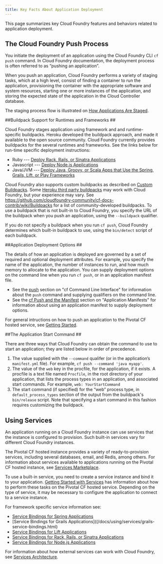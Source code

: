 ```yaml
---
title: Key Facts About Application Deployment
---
```



This page summarizes key Cloud Foundry features and behaviors related to application deployment.

## <a id='push-process'></a>The Cloud Foundry Push Process ##

You initiate the deployment of an application using the Cloud Foundry CLI `cf push` command. In Cloud Foundry documentation, the deployment process is often referred to as “pushing an application”.

When you push an application, Cloud Foundry performs a variety of staging tasks, which at a high level, consist of finding a container to run the application, provisioning the container with the appropriate software and system resources, starting one or more instances of the application, and storing the expected state of the application in the Cloud Controller database.  

The staging process flow is illustrated on [How Applications Are Staged](/docs/running/architecture/how-applications-are-staged.html).


##<a id='buildpacks'></a>Buildpack Support for Runtimes and Frameworks ##

Cloud Foundry stages application using framework and and runtime-specific buildpacks. Heroku developed the buildpack approach, and made it available to the open source community.  Cloud Foundry currently provides buildpacks for the several runtimes and frameworks.  See the links below for run-time specific deployment instructions:

* Ruby --- [Deploy Rack, Rails, or Sinatra Applications](/docs/using/deploying-apps/ruby/index.html)
* Javascript --- [Deploy Node.js Applications](/docs/using/deploying-apps/javascript/index.html)
* Java/JVM --- [Deploy Java, Groovy, or Scala Apps that Use the Spring, Grails, Lift, or Play Frameworks](/docs/using/deploying-apps/jvm/index.html)

Cloud Foundry also supports custom buildpacks as described on [Custom Buildpacks](/docs/using/deploying-apps/buildpacks.html).  Some <a href="https://devcenter.heroku.com/articles/third-party-buildpacks">Heroku third party buildpacks</a> may work with Cloud Foundry, but your experience may vary. See https://github.com/cloudfoundry-community/cf-docs-contrib/wiki/Buildpacks for a list of community-developed buildpacks. To use a buildpack that is not built-in to Cloud Foundry, you specify the URL of the buildpack when you push an application, using the `--buildpack` qualifier.  

If you do not specify a buildpack when you run `cf push`, Cloud Foundry determines which built-in buildpack to use, using the `bin/detect` script of each buildpack.

##<a id='deploy-options'></a>Application Deployment Options ##

The details of how an application is deployed are governed by a set of required and optional deployment attributes. For example, you specify the name of the application, the number of instances to run, and how much memory to allocate to the application.  You can supply deployment options on the command line when you run `cf push`, or in an application manifest file. 

* See the [push](/docs/using/managing-apps/cf/index.html#push) section on "cf Command Line Interface" for information about the `push` command and supplying qualifiers on the command line.
* See the [cf Push and the Manifest](/docs/using/deploying-apps/manifest.html#push-and-manifest) section on "Application Manifests" for information about using an application manifest to supply deployment options.


For general intructions on how to push an application to the Pivotal CF hosted service, see [Getting Started](/docs/dotcom/getting-started.html).

##<a id='start-command'></a>The Application Start Command ##

There are three ways that Cloud Foundry can obtain the command to use to start an application; they are listed below in order of precedence.

1. The value supplied with the `--command` qualifer (or in the application’s `manifest.yml` file). For example, `cf push --command 'java myapp'`.
1. The value of the `web` key in the procfile, for the application, if it exists. A procfile is a text file named `Procfile`, in the root directory of your application, that lists the process types in an application, and associated start commands. For example, `web: YourStartCommand`
1. The start command (if specified) for the “web” process type, in `default_process_types` section of the output from the buildpack's `bin/release` script. Note that specifying a start command in this fashion requires customizing the buildpack.



## <a id='services'></a>Using Services ##

An application running on a Cloud Foundry instance can use services that the instance is configured to provision. Such built-in services vary for different Cloud Foundry instances.  

The Pivotal CF hosted instance provides a variety of ready-to-provision services, including several databases, email, and Redis, among others.  For information about services available to applications running on the Pivotal CF hosted instance, see [Services Marketplace](/docs/dotcom/marketplace/services/).  

To use a built-in service, you need to create a service instance and bind it to your application.  [Getting Started with Services](/docs/dotcom/adding-a-service.html) has information about how to perform these tasks on the  Pivotal CF hosted service. Depending on the type of service, it may be necessary to configure the application to connect to a service instance.

For framework specific service information see:

* [Service Bindings for Spring Applications](/docs/using/services/spring-service-bindings.html)
* [Service Bindings for Grails Applications]((/docs/using/services/grails-service-bindings.html)
* [Service Bindings for Lift Applications](/docs/using/services/lift-service-bindings.html)
* [Service Bindings for Rack, Rails, or Sinatra Applications](/docs/using/services/ruby-service-bindings.html)
* [Service Bindings for Node.js Applications](http://0.0.0.0:4567/docs/using/services/node-service-bindings.html)

For information about how external services can work with Cloud Foundry, see [Services Architecture](/docs/running/architecture/services/).



